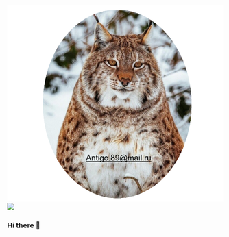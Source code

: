 <div id="header" align="centr">
  <img src="https://github.com/Antigo89/Antigo89/blob/main/Rysya_shar.png">
</div>

<div id="badges">
  <a href="https://www.linkedin.com/in/mshchenin/?locale=en_US" align="centr">
    <img src="https://img.shields.io/badge/LinkedIn-blue?logo=linkedin&logoColor=white&style=for-the-badge">
  </a>
</div>


### Hi there 👋

